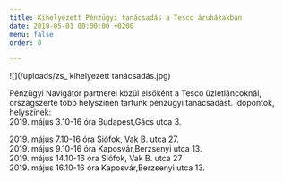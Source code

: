 ```yaml
---
title: Kihelyezett Pénzügyi tanácsadás a Tesco áruházakban
date: 2019-05-01 00:00:00 +0200
menu: false
order: 0

---
```

![](/uploads/zs_ kihelyezett tanácsadás.jpg)

Pénzügyi Navigátor partnerei közül elsőként a Tesco üzletláncoknál, országszerte több helyszínen tartunk pénzügyi tanácsadást. Időpontok, helyszínek:  
2019\. május 3.10-16 óra Budapest,Gács utca 3. 

2019\. május 7.10-16 óra Siófok, Vak B. utca 27.   
2019\. május 9.10-16 óra Kaposvár,Berzsenyi utca 13.   
2019\. május 14.10-16 óra Siófok, Vak B. utca 27   
2019\. május 16.10-16 óra Kaposvár,Berzsenyi utca 13.